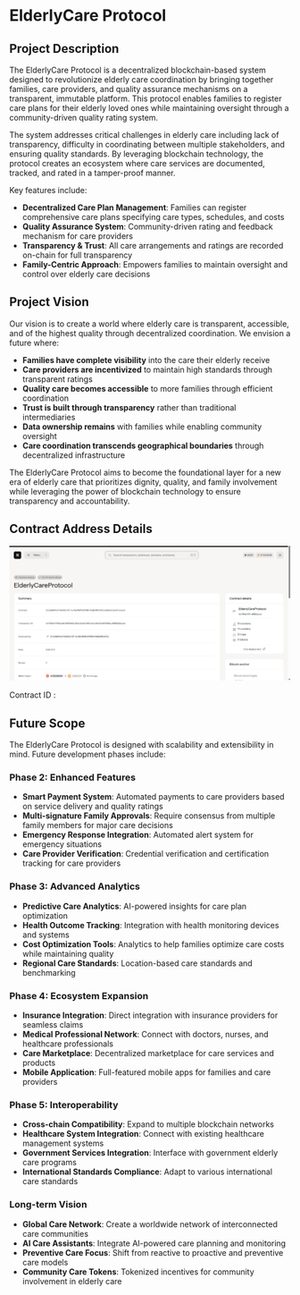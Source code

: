 # ElderlyCare Protocol

## Project Description

The ElderlyCare Protocol is a decentralized blockchain-based system designed to revolutionize elderly care coordination by bringing together families, care providers, and quality assurance mechanisms on a transparent, immutable platform. This protocol enables families to register care plans for their elderly loved ones while maintaining oversight through a community-driven quality rating system.

The system addresses critical challenges in elderly care including lack of transparency, difficulty in coordinating between multiple stakeholders, and ensuring quality standards. By leveraging blockchain technology, the protocol creates an ecosystem where care services are documented, tracked, and rated in a tamper-proof manner.

Key features include:
- **Decentralized Care Plan Management**: Families can register comprehensive care plans specifying care types, schedules, and costs
- **Quality Assurance System**: Community-driven rating and feedback mechanism for care providers
- **Transparency & Trust**: All care arrangements and ratings are recorded on-chain for full transparency
- **Family-Centric Approach**: Empowers families to maintain oversight and control over elderly care decisions

## Project Vision

Our vision is to create a world where elderly care is transparent, accessible, and of the highest quality through decentralized coordination. We envision a future where:

- **Families have complete visibility** into the care their elderly receive
- **Care providers are incentivized** to maintain high standards through transparent ratings
- **Quality care becomes accessible** to more families through efficient coordination
- **Trust is built through transparency** rather than traditional intermediaries
- **Data ownership remains** with families while enabling community oversight
- **Care coordination transcends geographical boundaries** through decentralized infrastructure

The ElderlyCare Protocol aims to become the foundational layer for a new era of elderly care that prioritizes dignity, quality, and family involvement while leveraging the power of blockchain technology to ensure transparency and accountability.

## Contract Address Details
![alt text](image.jpg)

Contract ID : 

## Future Scope

The ElderlyCare Protocol is designed with scalability and extensibility in mind. Future development phases include:

### Phase 2: Enhanced Features
- **Smart Payment System**: Automated payments to care providers based on service delivery and quality ratings
- **Multi-signature Family Approvals**: Require consensus from multiple family members for major care decisions
- **Emergency Response Integration**: Automated alert system for emergency situations
- **Care Provider Verification**: Credential verification and certification tracking for care providers

### Phase 3: Advanced Analytics
- **Predictive Care Analytics**: AI-powered insights for care plan optimization
- **Health Outcome Tracking**: Integration with health monitoring devices and systems
- **Cost Optimization Tools**: Analytics to help families optimize care costs while maintaining quality
- **Regional Care Standards**: Location-based care standards and benchmarking

### Phase 4: Ecosystem Expansion
- **Insurance Integration**: Direct integration with insurance providers for seamless claims
- **Medical Professional Network**: Connect with doctors, nurses, and healthcare professionals
- **Care Marketplace**: Decentralized marketplace for care services and products
- **Mobile Application**: Full-featured mobile apps for families and care providers

### Phase 5: Interoperability
- **Cross-chain Compatibility**: Expand to multiple blockchain networks
- **Healthcare System Integration**: Connect with existing healthcare management systems
- **Government Services Integration**: Interface with government elderly care programs
- **International Standards Compliance**: Adapt to various international care standards

### Long-term Vision
- **Global Care Network**: Create a worldwide network of interconnected care communities
- **AI Care Assistants**: Integrate AI-powered care planning and monitoring
- **Preventive Care Focus**: Shift from reactive to proactive and preventive care models
- **Community Care Tokens**: Tokenized incentives for community involvement in elderly care
